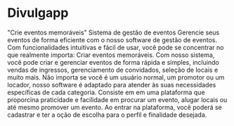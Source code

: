 # Divulgapp
"Crie eventos memoráveis"
Sistema de gestão de eventos 
Gerencie seus eventos de forma eficiente com o nosso software de gestão de eventos. Com funcionalidades intuitivas e fácil de usar, você pode se concentrar no que realmente importa: Criar eventos memoráveis.
Com nosso sistema, você pode criar e gerenciar eventos de forma rápida e simples, incluindo vendas de ingressos, gerenciamento de convidados, seleção de locais e muito mais. Não importa se você é um usuário normal, um promotor ou um locador, nosso software é adaptado para atender às suas necessidades específicas de cada categoria.
Consiste em em uma plataforma que proporcina praticidade e facilidade em procurar um evento, alugar locais ou até mesmo promover um evento.
Ao entrar na plataforma, você poderá se cadastrar e ter a oção de escolha para o perfil e finalidade desejada.

